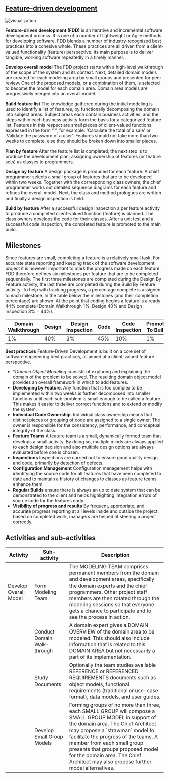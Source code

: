[Feature-driven development](https://en.wikipedia.org/wiki/Feature-driven_development)
------------------------------------------
![visualization](https://upload.wikimedia.org/wikipedia/commons/9/99/Fdd_process_diagram.png)

**Feature-driven development (FDD)** is an iterative and incremental software development process. It is one of a number of lightweight or Agile methods for developing software. FDD blends a number of industry-recognized best practices into a cohesive whole. These practices are all driven from a client-valued functionality (feature) perspective. Its main purpose is to deliver tangible, working software repeatedly in a timely manner.

**Develop overall model**
The FDD project starts with a high-level walkthrough of the scope of the system and its context. Next, detailed domain models are created for each modeling area by small groups and presented for peer review. One of the proposed models, or a combination of them, is selected to become the model for each domain area. Domain area models are progressively merged into an overall model.

**Build feature list**
The knowledge gathered during the initial modeling is used to identify a list of features, by functionally decomposing the domain into subject areas. Subject areas each contain business activities, and the steps within each business activity form the basis for a categorized feature list. Features in this respect are small pieces of client-valued functions expressed in the form "<action> <result> <object>", for example: 'Calculate the total of a sale' or 'Validate the password of a user'. Features should not take more than two weeks to complete, else they should be broken down into smaller pieces.

**Plan by feature**
After the feature list is completed, the next step is to produce the development plan; assigning ownership of features (or feature sets) as classes to programmers.

**Design by feature**
A design package is produced for each feature. A chief programmer selects a small group of features that are to be developed within two weeks. Together with the corresponding class owners, the chief programmer works out detailed sequence diagrams for each feature and refines the overall model. Next, the class and method prologues are written and finally a design inspection is held.

**Build by feature**
After a successful design inspection a per feature activity to produce a completed client-valued function (feature) is planned. The class owners develops the code for their classes. After a unit test and a successful code inspection, the completed feature is promoted to the main build.

Milestones
------------------------------
Since features are small, completing a feature is a relatively small task. For accurate state reporting and keeping track of the software development project it is however important to mark the progress made on each feature. FDD therefore defines six milestones per feature that are to be completed sequentially. The first three milestones are completed during the Design By Feature activity, the last three are completed during the Build By Feature activity. To help with tracking progress, a percentage complete is assigned to each milestone. In the table below the milestones (and their completion percentage) are shown. At the point that coding begins a feature is already 44% complete (Domain Walkthrough 1%, Design 40% and Design Inspection 3% = 44%).



| Domain Walkthrough | Design |	Design Inspection |	Code |	Code Inspection |	Promote To Build |
|--------------------|--------|-------------------|------|------------------|------------------|
|         1%  	 		 |   40%  |         3%        | 45%  |        10%       |         1%       |

**Best practices**
Feature-Driven Development is built on a core set of software engineering best practices, all aimed at a client-valued feature perspective.

  - **Domain Object Modeling* consists of exploring and explaining the domain of the problem to be solved. The resulting domain object model provides an overall framework in which to add features.
  - **Developing by Feature**. Any function that is too complex to be implemented within two weeks is further decomposed into smaller functions until each sub-problem is small enough to be called a feature. This makes it easier to deliver correct functions and to extend or modify the system.
  - **Individual Code Ownership**.  Individual class ownership means that distinct pieces or grouping of code are assigned to a single owner. The owner is responsible for the consistency, performance, and conceptual integrity of the class.
  - **Feature Teams**  A feature team is a small, dynamically formed team that develops a small activity. By doing so, multiple minds are always applied to each design decision and also multiple design options are always evaluated before one is chosen.
  - **Inspections** Inspections are carried out to ensure good quality design and code, primarily by detection of defects.
  - **Configuration Management** Configuration management helps with identifying the source code for all features that have been completed to date and to maintain a history of changes to classes as feature teams enhance them.
  - **Regular Builds** ensure there is always an up to date system that can be demonstrated to the client and helps highlighting integration errors of source code for the features early.
  - **Visibility of progress and results** By frequent, appropriate, and accurate progress reporting at all levels inside and outside the project, based on completed work, managers are helped at steering a project correctly.
  
  Activities and sub-activities
  ----------------------------------------
  
| Activity               | Sub-activity |	Description      |
|------------------------|--------------|------------------|
|  Develop Overall Model |   Form Modeling Team           |        The MODELING TEAM comprises permanent members from the domain and development areas, specifically the domain experts and the chief programmers. Other project staff members are then rotated through the modeling sessions so that everyone gets a chance to participate and to see the process in action.          |
||Conduct Domain Walk-through|A domain expert gives a DOMAIN OVERVIEW of the domain area to be modeled. This should also include information that is related to this DOMAIN AREA but not necessarily a part of its implementation.|
||Study Documents|Optionally the team studies available REFERENCE or REFERENCED REQUIREMENTS documents such as object models, functional requirements (traditional or use-case format), data models, and user guides.|
||Develop Small Group Models|Forming groups of no more than three, each SMALL GROUP will compose a SMALL GROUP MODEL in support of the domain area. The Chief Architect may propose a ´strawman´ model to facilitate the progress of the teams. A member from each small group presents that groups proposed model for the domain area. The Chief Architect may also propose further model alternatives.|
